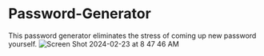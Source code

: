 # Password-Generator
This password generator eliminates the stress of coming up new password yourself.
![Screen Shot 2024-02-23 at 8 47 46 AM](https://github.com/Chinaza98/Password-Generator/assets/90948229/2a20960e-01d0-4344-8945-861a8184e54c)
